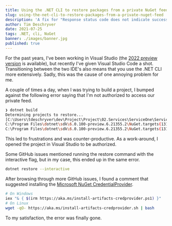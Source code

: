 ```yaml
---
title: Using the .NET CLI to restore packages from a private NuGet feed
slug: using-the-net-cli-to-restore-packages-from-a-private-nuget-feed
description: 'A fix for "Response status code does not indicate success: 401 (Unauthorized)"'
author: Tim Deschryver
date: 2021-07-25
tags: .NET, cli, NuGet
banner: ./images/banner.jpg
published: true
---
```


For the past years, I've been working in Visual Studio (the [2022 preview version](https://visualstudio.microsoft.com/vs/preview/vs2022/) is available), but recently I've given Visual Studio Code a shot. Transitioning between the two IDE's also means that you use the .NET CLI more extensively. Sadly, this was the cause of one annoying problem for me.

A couple of times a day, when I was trying to build a project, I bumped against the following error saying that I'm not authorized to access our private feed.

```sh
❯ dotnet build
Determining projects to restore...
[C:\Users\tdeschryver\dev\Project\Project\02.Services\ServiceOne\ServiceOne.Api.csproj]
C:\Program Files\dotnet\sdk\6.0.100-preview.6.21355.2\NuGet.targets(131,5): error : Unable to load the service index for source https://pkgs.dev.azure.com/org/project/_packaging/feed/nuget/v3/index.json. [C:\Users\tdeschryver\dev\Project\Project.sln]
C:\Program Files\dotnet\sdk\6.0.100-preview.6.21355.2\NuGet.targets(131,5): error : Response status code does not indicate success: 401 (Unauthorized). [C:\Users\tdeschryver\dev\Project\Project.sln]
```

This led to frustrations and was counter-productive.
As a work-around, I opened the project in Visual Studio to be authorized.

Some GitHub issues mentioned running the restore command with the interactive flag, but in my case, this ended up in the same error.

```sh
dotnet restore --interactive
```

After browsing through more GitHub issues, I found a comment that suggested installing the [Microsoft NuGet CredentialProvider](https://github.com/Microsoft/artifacts-credprovider#setup).

```sh
# On Windows
iex "& { $(irm https://aka.ms/install-artifacts-credprovider.ps1) }"
# On Linux
wget -qO- https://aka.ms/install-artifacts-credprovider.sh | bash
```

To my satisfaction, the error was finally gone.
